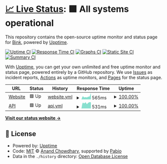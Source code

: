 # [📈 Live Status](https://status.bink.com): <!--live status--> **🟩 All systems operational**

This repository contains the open-source uptime monitor and status page for [Bink](https://bink.com), powered by [Upptime](https://github.com/upptime/upptime).

[![Uptime CI](https://github.com/binkhq/upptime/workflows/Uptime%20CI/badge.svg)](https://github.com/binkhq/upptime/actions?query=workflow%3A%22Uptime+CI%22)
[![Response Time CI](https://github.com/binkhq/upptime/workflows/Response%20Time%20CI/badge.svg)](https://github.com/binkhq/upptime/actions?query=workflow%3A%22Response+Time+CI%22)
[![Graphs CI](https://github.com/binkhq/upptime/workflows/Graphs%20CI/badge.svg)](https://github.com/binkhq/upptime/actions?query=workflow%3A%22Graphs+CI%22)
[![Static Site CI](https://github.com/binkhq/upptime/workflows/Static%20Site%20CI/badge.svg)](https://github.com/binkhq/upptime/actions?query=workflow%3A%22Static+Site+CI%22)
[![Summary CI](https://github.com/binkhq/upptime/workflows/Summary%20CI/badge.svg)](https://github.com/binkhq/upptime/actions?query=workflow%3A%22Summary+CI%22)

With [Upptime](https://upptime.js.org), you can get your own unlimited and free uptime monitor and status page, powered entirely by a GitHub repository. We use [Issues](https://github.com/binkhq/upptime/issues) as incident reports, [Actions](https://github.com/binkhq/upptime/actions) as uptime monitors, and [Pages](https://status.bink.com) for the status page.

<!--start: status pages-->
<!-- This summary is generated by Upptime (https://github.com/upptime/upptime) -->
<!-- Do not edit this manually, your changes will be overwritten -->
<!-- prettier-ignore -->
| URL | Status | History | Response Time | Uptime |
| --- | ------ | ------- | ------------- | ------ |
| <img alt="" src="https://icons.duckduckgo.com/ip3/www.zyntrix.io.ico" height="13"> [Website](https://www.zyntrix.io/) | 🟩 Up | [website.yml](https://github.com/zyntrixio/upptime/commits/HEAD/history/website.yml) | <details><summary><img alt="Response time graph" src="./graphs/website/response-time-week.png" height="20"> 565ms</summary><br><a href="https://status.zyntrix.io/history/website"><img alt="Response time 430" src="https://img.shields.io/endpoint?url=https%3A%2F%2Fraw.githubusercontent.com%2Fzyntrixio%2Fupptime%2FHEAD%2Fapi%2Fwebsite%2Fresponse-time.json"></a><br><a href="https://status.zyntrix.io/history/website"><img alt="24-hour response time 1187" src="https://img.shields.io/endpoint?url=https%3A%2F%2Fraw.githubusercontent.com%2Fzyntrixio%2Fupptime%2FHEAD%2Fapi%2Fwebsite%2Fresponse-time-day.json"></a><br><a href="https://status.zyntrix.io/history/website"><img alt="7-day response time 565" src="https://img.shields.io/endpoint?url=https%3A%2F%2Fraw.githubusercontent.com%2Fzyntrixio%2Fupptime%2FHEAD%2Fapi%2Fwebsite%2Fresponse-time-week.json"></a><br><a href="https://status.zyntrix.io/history/website"><img alt="30-day response time 445" src="https://img.shields.io/endpoint?url=https%3A%2F%2Fraw.githubusercontent.com%2Fzyntrixio%2Fupptime%2FHEAD%2Fapi%2Fwebsite%2Fresponse-time-month.json"></a><br><a href="https://status.zyntrix.io/history/website"><img alt="1-year response time 430" src="https://img.shields.io/endpoint?url=https%3A%2F%2Fraw.githubusercontent.com%2Fzyntrixio%2Fupptime%2FHEAD%2Fapi%2Fwebsite%2Fresponse-time-year.json"></a></details> | <details><summary><a href="https://status.zyntrix.io/history/website">100.00%</a></summary><a href="https://status.zyntrix.io/history/website"><img alt="All-time uptime 99.98%" src="https://img.shields.io/endpoint?url=https%3A%2F%2Fraw.githubusercontent.com%2Fzyntrixio%2Fupptime%2FHEAD%2Fapi%2Fwebsite%2Fuptime.json"></a><br><a href="https://status.zyntrix.io/history/website"><img alt="24-hour uptime 100.00%" src="https://img.shields.io/endpoint?url=https%3A%2F%2Fraw.githubusercontent.com%2Fzyntrixio%2Fupptime%2FHEAD%2Fapi%2Fwebsite%2Fuptime-day.json"></a><br><a href="https://status.zyntrix.io/history/website"><img alt="7-day uptime 100.00%" src="https://img.shields.io/endpoint?url=https%3A%2F%2Fraw.githubusercontent.com%2Fzyntrixio%2Fupptime%2FHEAD%2Fapi%2Fwebsite%2Fuptime-week.json"></a><br><a href="https://status.zyntrix.io/history/website"><img alt="30-day uptime 99.97%" src="https://img.shields.io/endpoint?url=https%3A%2F%2Fraw.githubusercontent.com%2Fzyntrixio%2Fupptime%2FHEAD%2Fapi%2Fwebsite%2Fuptime-month.json"></a><br><a href="https://status.zyntrix.io/history/website"><img alt="1-year uptime 99.98%" src="https://img.shields.io/endpoint?url=https%3A%2F%2Fraw.githubusercontent.com%2Fzyntrixio%2Fupptime%2FHEAD%2Fapi%2Fwebsite%2Fuptime-year.json"></a></details>
| <img alt="" src="https://icons.duckduckgo.com/ip3/api.zyntrix.io.ico" height="13"> [API](https://api.zyntrix.io/ping) | 🟩 Up | [api.yml](https://github.com/zyntrixio/upptime/commits/HEAD/history/api.yml) | <details><summary><img alt="Response time graph" src="./graphs/api/response-time-week.png" height="20"> 531ms</summary><br><a href="https://status.zyntrix.io/history/api"><img alt="Response time 455" src="https://img.shields.io/endpoint?url=https%3A%2F%2Fraw.githubusercontent.com%2Fzyntrixio%2Fupptime%2FHEAD%2Fapi%2Fapi%2Fresponse-time.json"></a><br><a href="https://status.zyntrix.io/history/api"><img alt="24-hour response time 581" src="https://img.shields.io/endpoint?url=https%3A%2F%2Fraw.githubusercontent.com%2Fzyntrixio%2Fupptime%2FHEAD%2Fapi%2Fapi%2Fresponse-time-day.json"></a><br><a href="https://status.zyntrix.io/history/api"><img alt="7-day response time 531" src="https://img.shields.io/endpoint?url=https%3A%2F%2Fraw.githubusercontent.com%2Fzyntrixio%2Fupptime%2FHEAD%2Fapi%2Fapi%2Fresponse-time-week.json"></a><br><a href="https://status.zyntrix.io/history/api"><img alt="30-day response time 491" src="https://img.shields.io/endpoint?url=https%3A%2F%2Fraw.githubusercontent.com%2Fzyntrixio%2Fupptime%2FHEAD%2Fapi%2Fapi%2Fresponse-time-month.json"></a><br><a href="https://status.zyntrix.io/history/api"><img alt="1-year response time 455" src="https://img.shields.io/endpoint?url=https%3A%2F%2Fraw.githubusercontent.com%2Fzyntrixio%2Fupptime%2FHEAD%2Fapi%2Fapi%2Fresponse-time-year.json"></a></details> | <details><summary><a href="https://status.zyntrix.io/history/api">100.00%</a></summary><a href="https://status.zyntrix.io/history/api"><img alt="All-time uptime 60.29%" src="https://img.shields.io/endpoint?url=https%3A%2F%2Fraw.githubusercontent.com%2Fzyntrixio%2Fupptime%2FHEAD%2Fapi%2Fapi%2Fuptime.json"></a><br><a href="https://status.zyntrix.io/history/api"><img alt="24-hour uptime 100.00%" src="https://img.shields.io/endpoint?url=https%3A%2F%2Fraw.githubusercontent.com%2Fzyntrixio%2Fupptime%2FHEAD%2Fapi%2Fapi%2Fuptime-day.json"></a><br><a href="https://status.zyntrix.io/history/api"><img alt="7-day uptime 100.00%" src="https://img.shields.io/endpoint?url=https%3A%2F%2Fraw.githubusercontent.com%2Fzyntrixio%2Fupptime%2FHEAD%2Fapi%2Fapi%2Fuptime-week.json"></a><br><a href="https://status.zyntrix.io/history/api"><img alt="30-day uptime 75.25%" src="https://img.shields.io/endpoint?url=https%3A%2F%2Fraw.githubusercontent.com%2Fzyntrixio%2Fupptime%2FHEAD%2Fapi%2Fapi%2Fuptime-month.json"></a><br><a href="https://status.zyntrix.io/history/api"><img alt="1-year uptime 60.29%" src="https://img.shields.io/endpoint?url=https%3A%2F%2Fraw.githubusercontent.com%2Fzyntrixio%2Fupptime%2FHEAD%2Fapi%2Fapi%2Fuptime-year.json"></a></details>

<!--end: status pages-->

[**Visit our status website →**](https://status.bink.com)

## 📄 License

- Powered by: [Upptime](https://github.com/upptime/upptime)
- Code: [MIT](./LICENSE) © [Anand Chowdhary](https://anandchowdhary.com), supported by [Pabio](https://pabio.com)
- Data in the `./history` directory: [Open Database License](https://opendatacommons.org/licenses/odbl/1-0/)

